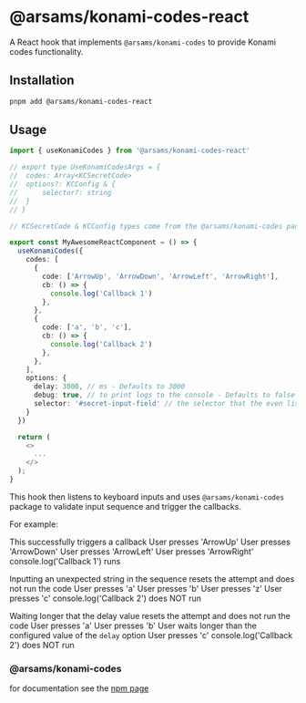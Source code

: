 # @arsams/konami-codes-react

A React hook that implements `@arsams/konami-codes` to provide Konami codes functionality.

## Installation

```bash
pnpm add @arsams/konami-codes-react
```

## Usage

```typescript
import { useKonamiCodes } from '@arsams/konami-codes-react'

// export type UseKonamiCodesArgs = {
// 	codes: Array<KCSecretCode>
// 	options?: KCConfig & {
// 		selector?: string
// 	}
// }

// KCSecretCode & KCConfig types come from the @arsams/konami-codes package

export const MyAwesomeReactComponent = () => {
  useKonamiCodes({
    codes: [
      {
        code: ['ArrowUp', 'ArrowDown', 'ArrowLeft', 'ArrowRight'],
        cb: () => {
          console.log('Callback 1')
        },
      },
      {
        code: ['a', 'b', 'c'],
        cb: () => {
          console.log('Callback 2')
        },
      },
    ],
    options: {
      delay: 3000, // ms - Defaults to 3000
      debug: true, // to print logs to the console - Defaults to false
      selector: '#secret-input-field' // the selector that the even listener is attached to - Defaults to the document
    }
  })

  return (
    <>
      ...
    </>
  );
}
```

This hook then listens to keyboard inputs and uses `@arsams/konami-codes` package to validate input sequence and trigger the callbacks.

For example:

This successfully triggers a callback
User presses 'ArrowUp'
User presses 'ArrowDown'
User presses 'ArrowLeft'
User presses 'ArrowRight'
console.log('Callback 1') runs

Inputting an unexpected string in the sequence resets the attempt and does not run the code
User presses 'a'
User presses 'b'
User presses 'z'
User presses 'c'
console.log('Callback 2') does NOT run

Waiting longer that the delay value resets the attempt and does not run the code
User presses 'a'
User presses 'b'
User waits longer than the configured value of the `delay` option
User presses 'c'
console.log('Callback 2') does NOT run

### @arsams/konami-codes

for documentation see the [npm page](https://www.npmjs.com/package/@arsams/konami-codes)
